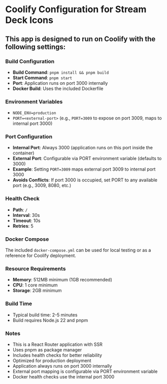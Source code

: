 # Coolify Configuration for Stream Deck Icons

## This app is designed to run on Coolify with the following settings:

### Build Configuration
- **Build Command**: `pnpm install && pnpm build`
- **Start Command**: `pnpm start`
- **Port**: Application runs on port 3000 internally
- **Docker Build**: Uses the included Dockerfile

### Environment Variables
- `NODE_ENV=production`
- `PORT=<external-port>` (e.g., `PORT=3009` to expose on port 3009, maps to internal port 3000)

### Port Configuration
- **Internal Port**: Always 3000 (application runs on this port inside the container)
- **External Port**: Configurable via PORT environment variable (defaults to 3000)
- **Example**: Setting `PORT=3009` maps external port 3009 to internal port 3000
- **Avoids Conflicts**: If port 3000 is occupied, set PORT to any available port (e.g., 3009, 8080, etc.)

### Health Check
- **Path**: `/`
- **Interval**: 30s
- **Timeout**: 10s
- **Retries**: 5

### Docker Compose
The included `docker-compose.yml` can be used for local testing or as a reference for Coolify deployment.

### Resource Requirements
- **Memory**: 512MB minimum (1GB recommended)
- **CPU**: 1 core minimum
- **Storage**: 2GB minimum

### Build Time
- Typical build time: 2-5 minutes
- Build requires Node.js 22 and pnpm

### Notes
- This is a React Router application with SSR
- Uses pnpm as package manager
- Includes health checks for better reliability
- Optimized for production deployment
- Application always runs on port 3000 internally
- External port mapping is configurable via PORT environment variable
- Docker health checks use the internal port 3000